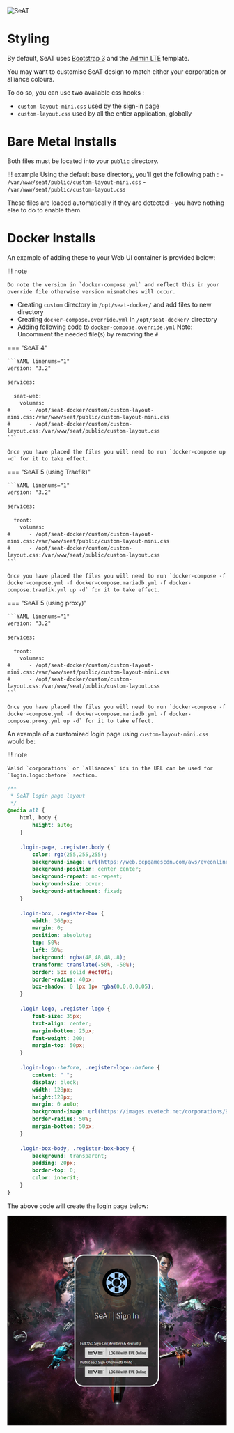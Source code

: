 ![SeAT](https://i.imgur.com/aPPOxSK.png)

# Styling

By default, SeAT uses [Bootstrap 3](https://getbootstrap.com/docs/3.4/) and the [Admin LTE](https://adminlte.io/) template.

You may want to customise SeAT design to match either your corporation or alliance colours.

To do so, you can use two available css hooks :

* `custom-layout-mini.css` used by the sign-in page
* `custom-layout.css` used by all the entier application, globally

# Bare Metal Installs

Both files must be located into your `public` directory.

!!! example
    Using the default base directory, you'll get the following path :
    - `/var/www/seat/public/custom-layout-mini.css`
    - `/var/www/seat/public/custom-layout.css`

These files are loaded automatically if they are detected - you have nothing else to do to enable them.

# Docker Installs

An example of adding these to your Web UI container is provided below:

!!! note

    Do note the version in `docker-compose.yml` and reflect this in your override file otherwise version mismatches will occur.

* Creating `custom` directory in `/opt/seat-docker/` and add files to new directory
* Creating `docker-compose.override.yml` in `/opt/seat-docker/` directory
* Adding following code to `docker-compose.override.yml` Note: Uncomment the needed file(s) by removing the `#`

=== "SeAT 4"

    ```YAML linenums="1"
    version: "3.2"
    
    services:
    
      seat-web:
        volumes:
    #      - /opt/seat-docker/custom/custom-layout-mini.css:/var/www/seat/public/custom-layout-mini.css
    #      - /opt/seat-docker/custom/custom-layout.css:/var/www/seat/public/custom-layout.css
    ```

    Once you have placed the files you will need to run `docker-compose up -d` for it to take effect.

=== "SeAT 5 (using Traefik)"

    ```YAML linenums="1"
    version: "3.2"
    
    services:
    
      front:
        volumes:
    #      - /opt/seat-docker/custom/custom-layout-mini.css:/var/www/seat/public/custom-layout-mini.css
    #      - /opt/seat-docker/custom/custom-layout.css:/var/www/seat/public/custom-layout.css
    ```

    Once you have placed the files you will need to run `docker-compose -f docker-compose.yml -f docker-compose.mariadb.yml -f docker-compose.traefik.yml up -d` for it to take effect.

=== "SeAT 5 (using proxy)"

    ```YAML linenums="1"
    version: "3.2"
    
    services:
    
      front:
        volumes:
    #      - /opt/seat-docker/custom/custom-layout-mini.css:/var/www/seat/public/custom-layout-mini.css
    #      - /opt/seat-docker/custom/custom-layout.css:/var/www/seat/public/custom-layout.css
    ```

    Once you have placed the files you will need to run `docker-compose -f docker-compose.yml -f docker-compose.mariadb.yml -f docker-compose.proxy.yml up -d` for it to take effect.

An example of a customized login page using `custom-layout-mini.css` would be:

!!! note

    Valid `corporations` or `alliances` ids in the URL can be used for `login.logo::before` section.

```CSS linenums="1"
/**
 * SeAT login page layout
 */
@media all {
    html, body {
        height: auto;
    }

    .login-page, .register.body {
        color: rgb(255,255,255);
        background-image: url(https://web.ccpgamescdn.com/aws/eveonline/sso/background.jpg);
        background-position: center center;
        background-repeat: no-repeat;
        background-size: cover;
        background-attachment: fixed;
    }

    .login-box, .register-box {
        width: 360px;
        margin: 0;
        position: absolute;
        top: 50%;
        left: 50%;
        background: rgba(48,48,48,.8);
        transform: translate(-50%, -50%);
        border: 5px solid #ecf0f1;
        border-radius: 40px;
        box-shadow: 0 1px 1px rgba(0,0,0,0.05);
    }

    .login-logo, .register-logo {
        font-size: 35px;
        text-align: center;
        margin-bottom: 25px;
        font-weight: 300;
        margin-top: 50px;
    }

    .login-logo::before, .register-logo::before {
        content: " ";
        display: block;
        width: 128px;
        height:128px;
        margin: 0 auto;
        background-image: url(https://images.evetech.net/corporations/98482334/logo?size=128);
        border-radius: 50%;
        margin-bottom: 50px;
    }

    .login-box-body, .register-box-body {
        background: transparent;
        padding: 20px;
        border-top: 0;
        color: inherit;
    }
}
```

The above code will create the login page below:

![Customized Login Page](img/customized-signin-page.png)
